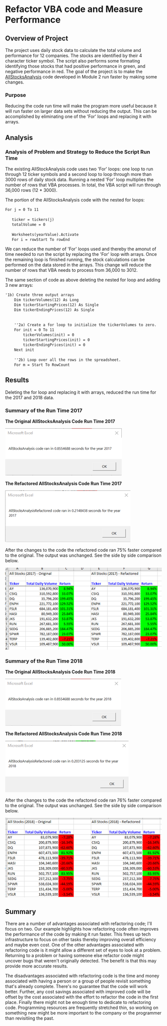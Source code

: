 # Refactor VBA code and Measure Performance

## Overview of Project
The project uses daily stock data to calculate the total volume and performance for 12 companies. The stocks are identified by their 4 character ticker symbol. The script also performs some formating identifying those stocks that had positive performance in green, and negative performance in red. The goal of the project is to make the [AllStocksAnalysis](https://github.com/ryanmorin/stock-analysis/blob/main/AllStockAnalysis) code developed in Module 2 run faster by making some changes.

### Purpose
Reducing the code run time will make the program more useful because it will run faster on larger data sets without reducing the output. This can be accomplished by eliminating one of the 'For' loops and replacing it with arrays.

## Analysis

### Analysis of Problem and Strategy to Reduce the Script Run Time
The existing AllStockAnalysis code uses two 'For' loops: one loop to run through 12 ticker symbols and a second loop to loop through more than 3000 rows of daily stock data.  Running a nested 'For' loop multiplies the number of rows that VBA processes. In total, the VBA script will run through 36,000 rows (12 * 3000).

The portion of the AllStocksAnalysis code with the nested for loops:
```
For j = 0 To 11

   ticker = tickers(j)
   totalVolume = 0
   
   Worksheets(yearValue).Activate
   For i = rowStart To rowEnd
```

We can reduce the number of 'For' loops used and thereby the amonut of time needed to run the script by replacing the 'For' loop with arrays. Once the remaining loop is finished running, the stock calculations can be performed on the data stored in the arrays. This change will reduce the number of rows that VBA needs to process from 36,000 to 3012.

The same section of code as above deleting the nested for loop and adding 3 new arrays:

```
'1b) Create three output arrays
    Dim tickerVolumes(12) As Long
    Dim tickerStartingPrices(12) As Single
    Dim tickerEndingPrices(12) As Single
    
    
    ''2a) Create a for loop to initialize the tickerVolumes to zero.
    For init = 0 To 11
        tickerVolumes(init) = 0
        tickerStartingPrices(init) = 0
        tickerEndingPrices(init) = 0
    Next init

    ''2b) Loop over all the rows in the spreadsheet.
    For m = Start To RowCount
```

## Results

Deleting the for loop and replacing it with arrays, reduced the run time for the 2017 and 2018 data.

### Summary of the Run Time 2017

**The Original AllStocksAnalysis Code Run Time 2017**

![2017_original_run_time](https://github.com/ryanmorin/stock-analysis/blob/main/original_2017_run_time.png)

**The Refactored AllStocksAnalysis Code Run Time 2017**

![2017_refactored_run_time](https://github.com/ryanmorin/stock-analysis/blob/main/refactored_2017_run_time.png)

After the changes to the code the refactored code ran 75% faster compared to the original. The output was unchanged.  See the side by side comparison below.

![2017_comparison](https://github.com/ryanmorin/stock-analysis/blob/main/2017_comparison.png)

### Summary of the Run Time 2018

**The Original AllStocksAnalysis Code Run Time 2018**

![2018_original_run_time](https://github.com/ryanmorin/stock-analysis/blob/main/original_2018_run_time.png)

**The Refactored AllStocksAnalysis Code Run Time 2018**

![2018_refactored_run_time](https://github.com/ryanmorin/stock-analysis/blob/main/refactored_2018_run_time.png)

After the changes to the code the refactored code ran 76% faster compared to the original. The output was unchanged.  See the side by side comparison below.

![2018_comparison](https://github.com/ryanmorin/stock-analysis/blob/main/2018_comparison.png)

## Summary

There are a number of advantages associated with refactoring code; I'll focus on two.  Our example highlights how refactoring code often improves the performance of the code by making it run faster.  This frees up tech infrastructure to focus on other tasks thereby improving overall efficiency and maybe even cost.  One of the other advantages associated with refactoring code is it might allow a different set of eyes to look at a problem. Returning to a problem or having someone else refactor code might uncover bugs that weren't originally detected. The benefit is that this may provide more accurate results.

The disadvantages associated with refactoring code is the time and money associated with having a person or a group of people revisit something that's already complete. There's no guarantee that the code will work better. Further, any cost savings associated with improved code will be offset by the cost associated with the effort to refactor the code in the first place.  Finally there might not be enough time to dedicate to refactoring code. Programming resources are frequently stretched thin, so working on something new might be more important to the company or the programmer than revisitiing the past.
